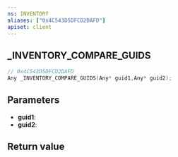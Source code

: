 ```yaml
---
ns: INVENTORY
aliases: ["0x4C543D5DFCD2DAFD"]
apiset: client
---
```

## _INVENTORY_COMPARE_GUIDS

```c
// 0x4C543D5DFCD2DAFD
Any _INVENTORY_COMPARE_GUIDS(Any* guid1,Any* guid2);
```


## Parameters
* **guid1**:
* **guid2**:

## Return value

